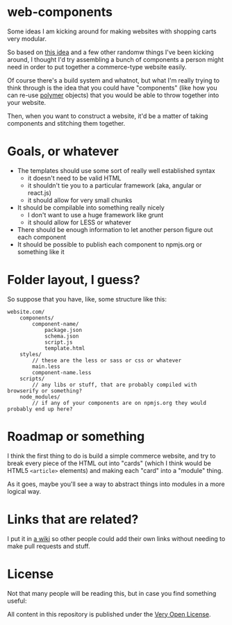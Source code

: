 # web-components

Some ideas I am kicking around for making websites with shopping carts very modular.

So based on [this idea](https://medium.com/@intercom/why-cards-are-the-future-of-the-web-d3f6ce8b843a) and a few
other randomw things I've been kicking around, I thought I'd try assembling a bunch of components a person might
need in order to put together a commerce-type website easily.

Of course there's a build system and whatnot, but what I'm really trying to think through is the idea
that you could have "components" (like how you can re-use [polymer](https://www.polymer-project.org/) objects)
that you would be able to throw together into your website.

Then, when you want to construct a website, it'd be a matter of taking components and stitching them together.

# Goals, or whatever

* The templates should use some sort of really well established syntax
	- it doesn't need to be valid HTML
	- it shouldn't tie you to a particular framework (aka, angular or react.js)
	- it should allow for very small chunks
* It should be compilable into something really nicely
	- I don't want to use a huge framework like grunt
	- it should allow for LESS or whatever
* There should be enough information to let another person figure out each component
* It should be possible to publish each component to npmjs.org or something like it

# Folder layout, I guess?

So suppose that you have, like, some structure like this:

	website.com/
		components/
			component-name/
				package.json
				schema.json
				script.js
				template.html
		styles/
			// these are the less or sass or css or whatever
			main.less
			component-name.less
		scripts/
			// any libs or stuff, that are probably compiled with browserify or something?
		node_modules/
			// if any of your components are on npmjs.org they would probably end up here?

# Roadmap or something

I think the first thing to do is build a simple commerce website, and try to break
every piece of the HTML out into "cards" (which I think would be HTML5 `<article>`
elements) and making each "card" into a "module" thing.

As it goes, maybe you'll see a way to abstract things into modules in a more logical way.

# Links that are related?

I put it in [a wiki](https://github.com/saibotsivad/web-components/wiki/Related-Links) so other
people could add their own links without needing to make pull requests and stuff.

# License

Not that many people will be reading this, but in case you find something useful:

All content in this repository is published under the [Very Open License](http://veryopenlicense.com).
